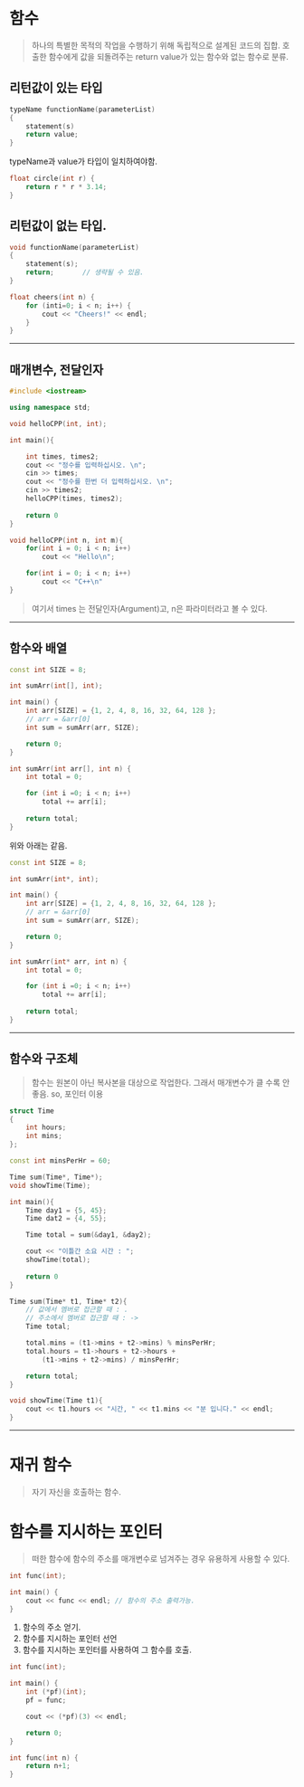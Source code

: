 # 함수
> 하나의 특별한 목적의 작업을 수행하기 위해 독립적으로 설계된 코드의 집합.
> 호출한 함수에게 값을 되돌려주는 return value가 있는 함수와 없는 함수로 분류.
## 리턴값이 있는 타입
```c++
typeName functionName(parameterList)
{
    statement(s)
    return value;
}
```
typeName과 value가 타입이 일치하여야함.

```c++
float circle(int r) {
    return r * r * 3.14;
}
```

## 리턴값이 없는 타입.
```c++
void functionName(parameterList) 
{
    statement(s);
    return;       // 생략될 수 있음.
}
```

```c++
float cheers(int n) {
    for (inti=0; i < n; i++) {
        cout << "Cheers!" << endl;
    }
}
```

---

## 매개변수, 전달인자
```c++
#include <iostream>

using namespace std;

void helloCPP(int, int);

int main(){

    int times, times2;
    cout << "정수를 입력하십시오. \n";
    cin >> times;
    cout << "정수를 한번 더 입력하십시오. \n";
    cin >> times2;
    helloCPP(times, times2);
    
    return 0
}

void helloCPP(int n, int m){
    for(int i = 0; i < n; i++)
        cout << "Hello\n";

    for(int i = 0; i < n; i++)
        cout << "C++\n"
}
```
> 여기서 times 는 전달인자(Argument)고, n은 파라미터라고 볼 수 있다.

---

## 함수와 배열

```c++
const int SIZE = 8;

int sumArr(int[], int);

int main() {
    int arr[SIZE] = {1, 2, 4, 8, 16, 32, 64, 128 };
    // arr = &arr[0]
    int sum = sumArr(arr, SIZE);

    return 0;
}

int sumArr(int arr[], int n) {
    int total = 0;

    for (int i =0; i < n; i++)
        total += arr[i];
    
    return total;
}
```
위와 아래는 같음.
```c++
const int SIZE = 8;

int sumArr(int*, int);

int main() {
    int arr[SIZE] = {1, 2, 4, 8, 16, 32, 64, 128 };
    // arr = &arr[0]
    int sum = sumArr(arr, SIZE);

    return 0;
}

int sumArr(int* arr, int n) {
    int total = 0;

    for (int i =0; i < n; i++)
        total += arr[i];
    
    return total;
}
```

---

## 함수와 구조체
> 함수는 원본이 아닌 복사본을 대상으로 작업한다. 그래서 매개변수가 클 수록 안좋음. so, 포인터 이용
```c++
struct Time
{
    int hours;
    int mins;
};

const int minsPerHr = 60;

Time sum(Time*, Time*);
void showTime(Time);

int main(){
    Time day1 = {5, 45};
    Time dat2 = {4, 55};

    Time total = sum(&day1, &day2);

    cout << "이틀간 소요 시간 : ";
    showTime(total);
   
    return 0
}

Time sum(Time* t1, Time* t2){
    // 값에서 멤버로 접근할 때 : .
    // 주소에서 멤버로 접근할 때 : ->
    Time total;

    total.mins = (t1->mins + t2->mins) % minsPerHr;
    total.hours = t1->hours + t2->hours +
        (t1->mins + t2->mins) / minsPerHr;

    return total;
}

void showTime(Time t1){
    cout << t1.hours << "시간, " << t1.mins << "분 입니다." << endl;
}
```

---

# 재귀 함수
> 자기 자신을 호출하는 함수.

# 함수를 지시하는 포인터
> 떠한 함수에 함수의 주소를 매개변수로 넘겨주는 경우 유용하게 사용할 수 있다.

```c++
int func(int);

int main() {
    cout << func << endl; // 함수의 주소 출력가능.
}
```
1. 함수의 주소 얻기.
2. 함수를 지시하는 포인터 선언
3. 함수를 지시하는 포인터를 사용하여 그 함수를 호출.
```c++
int func(int);

int main() {
    int (*pf)(int);
    pf = func;

    cout << (*pf)(3) << endl;

    return 0;
}

int func(int n) {
    return n+1;
}
```